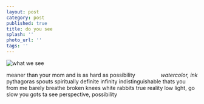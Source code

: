 ```yaml
---
layout: post
category: post
published: true
title: do you see
splash: ''
photo_url: ''
tags: ''
---
```

![what we see]({{site.baseurl}}/media/what-we-see.jpeg)
<!--more-->
<span class='date' style='float:right;'>*watercolor, ink*</span>  
  
  
meaner than your mom and is as hard as possibility  
pythagoras spouts spiritually 
definite infinity
indistinguishable
thats you from me
barely breathe
broken knees
white rabbits
true reality
low light, go slow
you gots ta see
perspective, possibility
